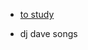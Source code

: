 - [to study](https://www.maxwellantonucci.com/posts/2019/10/30/sonic-pi-hotel-california/)

- dj dave songs
